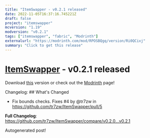 ```yaml
---
title: "ItemSwapper - v0.2.1 released"
date: 2022-11-05T16:37:16.745221Z
draft: false
project: "itemswapper"
mcversion: "1.19"
modversion: "v0.2.1"
tags: ["itemswapper", "fabric", "Modrinth"]
externalurl: "https://modrinth.com/mod/RPOSBQgq/version/Ri0QCixj"
summary: "Click to get this release"
---
```

# [ItemSwapper](/project/itemswapper) - v0.2.1 released
Download [this](https://modrinth.com/mod/RPOSBQgq/version/Ri0QCixj) version or check out the [Modrinth](https://modrinth.com/mod/RPOSBQgq) page!

Changelog: ## What's Changed
* Fix bounds checks. Fixes #4 by @tr7zw in https://github.com/tr7zw/ItemSwapper/pull/5


**Full Changelog**: https://github.com/tr7zw/ItemSwapper/compare/v0.2.0...v0.2.1

Autogenerated post!
